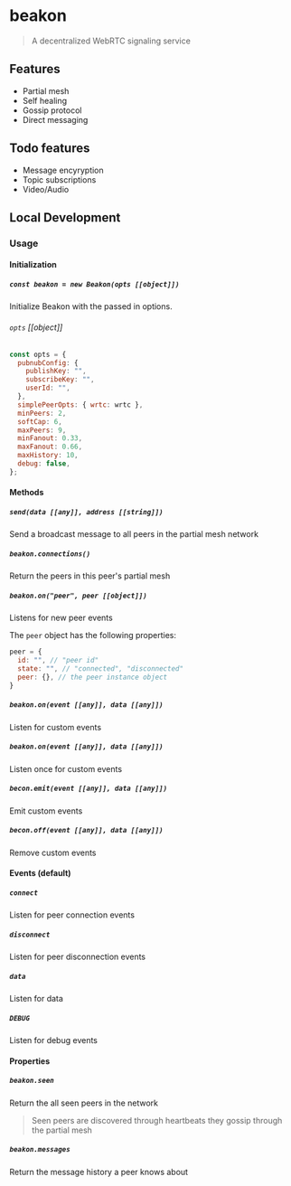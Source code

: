# beakon
> A decentralized WebRTC signaling service

## Features
- Partial mesh
- Self healing
- Gossip protocol
- Direct messaging

## Todo features
- Message encyryption
- Topic subscriptions
- Video/Audio



<!-- ### Firebase Preparation
1. Install the firebase cli sdk
2. Create a firebase project with a realtime database
3. Create a file named `auth.js` inside the `web/public` folder and save your firebase information to that file
```js
export default {
  apiKey: "<firebase-api-key>",
  authDomain: "<firebase-api-auth-domain>",
  databaseURL: "<firebase-database-url>",
  projectId: "<firebase-project-id>",
  storageBucket: "<firebase-storage-bucket>",
  messagingSenderId: "<firebase-sender-id>",
  appId: "<firebase-app-id>",
  measurementId: "<firebase-measurement-id>",
};
```
5. Adjust your firebase database rules as appropriate:
```json
{
  "rules": {
    "clients": {
      ".read": true,
      ".write": true
    },
    "notifications": {
      ".read": true,
      ".write": true
    },
    ".read": true,
  	".write": true
  }
}
``` -->

## Local Development


<!-- ## Install
### Node (coming soon)
```
npm install beakon
```

### Browser (coming soon)
```html
<script type="module" src=""></script>
``` -->

### Usage
#### Initialization
##### `const beakon = new Beakon(opts [[object]])`
Initialize Beakon with the passed in options.

###### `opts` [[object]]
```js
const opts = {
  pubnubConfig: {
    publishKey: "",
    subscribeKey: "",
    userId: "",
  },
  simplePeerOpts: { wrtc: wrtc },
  minPeers: 2,
  softCap: 6,
  maxPeers: 9,
  minFanout: 0.33,
  maxFanout: 0.66,
  maxHistory: 10,
  debug: false,
};
```

#### Methods
##### `send(data [[any]], address [[string]])`
Send a broadcast message to all peers in the partial mesh network

##### `beakon.connections()`
Return the peers in this peer's partial mesh

##### `beakon.on("peer", peer [[object]])`
Listens for new peer events

The `peer` object has the following properties:
```js
peer = {
  id: "", // "peer id"
  state: "", // "connected", "disconnected"
  peer: {}, // the peer instance object
}
```

##### `beakon.on(event [[any]], data [[any]])`
Listen for custom events

##### `beakon.on(event [[any]], data [[any]])`
Listen once for custom events

##### `becon.emit(event [[any]], data [[any]])`
Emit custom events

##### `becon.off(event [[any]], data [[any]])`
Remove custom events

#### Events (default)
##### `connect`
Listen for peer connection events

##### `disconnect`
Listen for peer disconnection events

##### `data`
Listen for data

##### `DEBUG`
Listen for debug events

#### Properties
##### `beakon.seen`
Return the all seen peers in the network
> Seen peers are discovered through heartbeats they gossip through the partial mesh

##### `beakon.messages`
Return the message history a peer knows about
